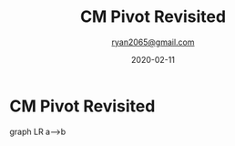 ﻿---
id: 718
title: 'CM Pivot Revisited'
date: 2020-02-11
author: ryan2065@gmail.com
layout: post
guid: http://www.ephingadmin.com/?p=718
permalink: /CMPivotRevisited/
categories:
    - SCCM
    - CMPivot
    - MEMCM
---

# CM Pivot Revisited

<div class="mermaid">
graph LR
a-->b
<div>